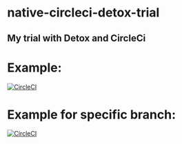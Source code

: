 # native-circleci-detox-trial
## My trial with Detox and CircleCi

# Example:
[![CircleCI](https://circleci.com/gh/aujamo44/native-circleci-detox-trial.svg?style=svg&circle-token=399f563ba8777b2c5c87b8b06426e7b1ffeb2efc)](https://circleci.com/gh/circleci/circleci-docs)


# Example for specific branch:
[![CircleCI](https://circleci.com/gh/circleci/circleci-docs/tree/teesloane-patch-5.svg?style=svg)](https://circleci.com/gh/circleci/circleci-docs/?branch=teesloane-patch-5)
